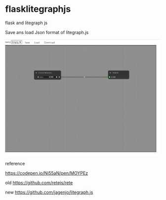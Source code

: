 # flasklitegraphjs
flask and litegraph js 

Save ans load Json format of litegraph.js


![screnshot](image.png)

reference 

https://codepen.io/Ni55aN/pen/MOYPEz

old 
https://github.com/retejs/rete

new 
https://github.com/jagenjo/litegraph.js

